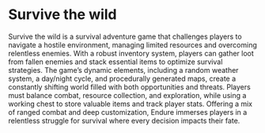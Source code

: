 
# Survive the wild
Survive the wild is a survival adventure game that challenges players to navigate a hostile environment, managing limited resources and overcoming relentless enemies. With a robust
inventory system, players can gather loot from fallen enemies and stack essential items to optimize survival strategies. The game’s dynamic elements, including a random weather system, a day/night cycle, and procedurally generated maps, create a constantly shifting world filled with both opportunities and threats. Players must balance combat, resource collection, and exploration, while using a working chest to store valuable items and track player stats. Offering a mix of ranged combat and deep customization, Endure immerses players in a relentless struggle for survival where every decision impacts their fate.

